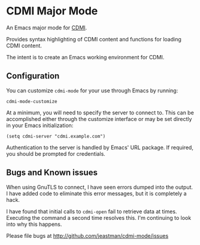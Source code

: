 CDMI Major Mode
===============

An Emacs major mode for [CDMI][cdmi].

Provides syntax highlighting of CDMI content and functions for loading CDMI
content.

The intent is to create an Emacs working environment for CDMI.

Configuration
-------------

You can customize `cdmi-mode` for your use through Emacs by running:

    cdmi-mode-customize
    
At a minimum, you will need to specify the server to connect to. This can
be accomplished either through the customize interface or may be set
directly in your Emacs initialization:

    (setq cdmi-server "cdmi.example.com")
    
Authentication to the server is handled by Emacs' URL package. If required,
you should be prompted for credentials.


Bugs and Known issues
---------------------

When using GnuTLS to connect, I have seen errors dumped into the output. I
have added code to eliminate this error messages, but it is completely a
hack.

I have found that initial calls to `cdmi-open` fail to retrieve data at
times. Executing the command a second time resolves this. I'm continuing to
look into why this happens.

Please file bugs at <http://github.com/jeastman/cdmi-mode/issues>

[cdmi]: http://cdmi.sniacloud.org/
